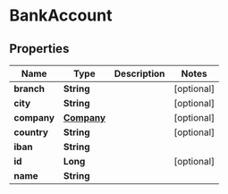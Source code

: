 
# BankAccount

## Properties
Name | Type | Description | Notes
------------ | ------------- | ------------- | -------------
**branch** | **String** |  |  [optional]
**city** | **String** |  |  [optional]
**company** | [**Company**](Company.md) |  |  [optional]
**country** | **String** |  |  [optional]
**iban** | **String** |  | 
**id** | **Long** |  |  [optional]
**name** | **String** |  | 



